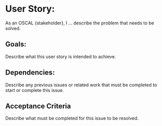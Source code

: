# User Story:

As an OSCAL {stakeholder}, I ... describe the problem that needs to be solved.

## Goals:

Describe what this user story is intended to achieve.

## Dependencies:

Describe any previous issues or related work that must be completed to start or complete this issue.

## Acceptance Criteria

Describe what must be completed for this issue to be resolved.